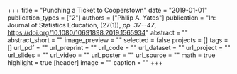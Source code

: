 +++
title = "Punching a Ticket to Cooperstown"
date = "2019-01-01"
publication_types = ["2"]
authors = ["Philip A. Yates"]
publication = "In: Journal of Statistics Education, (27(1)), _pp. 37--47_, https://doi.org/10.1080/10691898.2019.1565934"
abstract = ""
abstract_short = ""
image_preview = ""
selected = false
projects = []
tags = []
url_pdf = ""
url_preprint = ""
url_code = ""
url_dataset = ""
url_project = ""
url_slides = ""
url_video = ""
url_poster = ""
url_source = ""
math = true
highlight = true
[header]
image = ""
caption = ""
+++
